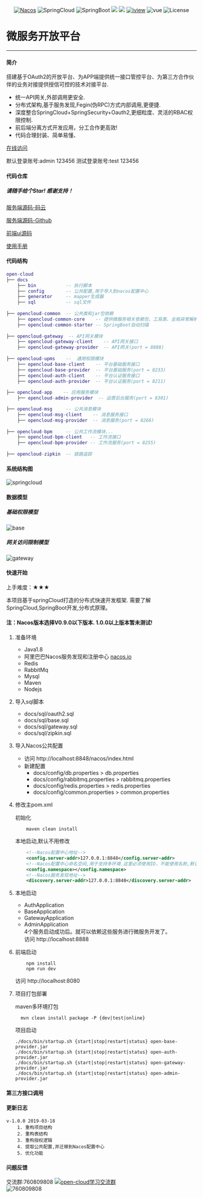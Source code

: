 <p align="center">
  <a target="_blank" href="https://nacos.io/en-us/"><img src="https://img.shields.io/badge/Nacos-0.2.1-blue.svg" alt="Nacos"></a>
  <a><img src="https://img.shields.io/badge/Spring%20Cloud-%20Finchley.SR2-brightgreen.svg" alt="SpringCloud"></a>
  <a><img src="https://img.shields.io/badge/Spring%20Boot-2.0.8-brightgreen.svg" alt="SpringBoot"></a>
  <a><img src="https://img.shields.io/badge/Redis-orange.svg"></a>
  <a><img src="https://img.shields.io/badge/RabbitMq-orange.svg"></a>
  <a target="_blank" href="https://www.iviewui.com/docs/guide/install"><img src="https://img.shields.io/badge/iview-3.1.3-brightgreen.svg?style=flat-square" alt="iview"></a>
  <a><img src="https://img.shields.io/badge/vue-2.5.10-brightgreen.svg?style=flat-square" alt="vue"></a>
  <a><img src="https://img.shields.io/npm/l/express.svg" alt="License"></a>
</p>  

# 微服务开放平台

---
#### 简介
搭建基于OAuth2的开放平台、为APP端提供统一接口管控平台、为第三方合作伙伴的业务对接提供授信可控的技术对接平台.
+ 统一API网关,外部调用更安全.
+ 分布式架构,基于服务发现,Fegin(伪RPC)方式内部调用,更便捷.
+ 深度整合SpringCloud+SpringSecurity+Oauth2,更细粒度、灵活的RBAC权限控制.
+ 前后端分离方式开发应用，分工合作更高效!
+ 代码合理封装、简单易懂、   

<a target="_blank" href="http://39.106.187.125/admin">在线访问</a>
  
默认登录账号:admin 123456
测试登录账号:test 123456

#### 代码仓库

##### 请随手给个Star! 感谢支持！

<a target="_blank" href="https://gitee.com/liuyadu">服务端源码-码云</a>  

<a target="_blank" href="https://github.com/liuyadu/">服务端源码-Github</a>  

<a target="_blank" href="https://gitee.com/liuyadu/open-admin-ui">前端ui源码</a>

<a target="_blank" href="https://gitee.com/liuyadu/open-cloud/wikis/pages">使用手册</a>  


#### 代码结构
``` lua
open-cloud
├── docs
    ├── bin           -- 执行脚本  
    ├── config        -- 公共配置,用于导入到nacos配置中心   
    ├── generator     -- mapper生成器  
    ├── sql           -- sql文件
    
├── opencloud-common  -- 公共类和jar包依赖
    ├── opencloud-common-core    -- 提供微服务相关依赖包、工具类、全局异常解析等...
    ├── opencloud-common-starter -- SpringBoot自动扫描
    
├── opencloud-gateway  -- API网关模块
    ├── opencloud-gateway-client    -- API网关接口
    ├── opencloud-gateway-provider  -- API网关(port = 8888)  
    
├── opencloud-upms    --  通用权限模块
    ├── opencloud-base-client    -- 平台基础服务接口
    ├── opencloud-base-provider  -- 平台基础服务(port = 8233)  
    ├── opencloud-auth-client    -- 平台认证服务接口
    ├── opencloud-auth-provider  -- 平台认证服务(port = 8211)  
    
├── opencloud-app    -- 应用服务模块
    ├── opencloud-admin-provider  -- 运营后台服务(port = 8301)  

├── opencloud-msg     -- 公共消息模块 
    ├── opencloud-msg-client    -- 消息服务接口
    ├── opencloud-msg-provider  -- 消息服务(port = 8266)  
    
├── opencloud-bpm     -- 公共工作流模块...  
    ├── opencloud-bpm-client   -- 工作流接口
    ├── opencloud-bpm-provider -- 工作流服务(port = 8255)
    
├── opencloud-zipkin  -- 链路追踪 
```
#### 系统结构图

![springcloud](/docs/springcloud.jpg)  

#### 数据模型

##### 基础权限模型  

![base](/docs/base.png)  

##### 网关访问限制模型  

![gateway](/docs/gateway.png)  

#### 快速开始
上手难度：★★★

本项目基于springCloud打造的分布式快速开发框架. 需要了解SpringCloud,SpringBoot开发,分布式原理。

#### 注：Nacos版本选择V0.9.0以下版本. 1.0.0以上版本暂未测试!

1. 准备环境
    + Java1.8
    + 阿里巴巴Nacos服务发现和注册中心 <a href="https://nacos.io/zh-cn/">nacos.io</a>
    + Redis
    + RabbitMq
    + Mysql
    + Maven
    + Nodejs
   
2. 导入sql脚本
    + docs/sql/oauth2.sql
    + docs/sql/base.sql
    + docs/sql/gateway.sql
    + docs/sql/zipkin.sql
    
3. 导入Nacos公共配置
    + 访问 http://localhost:8848/nacos/index.html 
    + 新建配置 
        + docs/config/db.properties  > db.properties
        + docs/config/rabbitmq.properties > rabbitmq.properties
        + docs/config/redis.properties > redis.properties
        + docs/config/common.properties  > common.properties
        
4. 修改主pom.xml  

    初始化
    ``` bush
        maven clean install
    ```
    本地启动,默认不用修改
    ``` xml
        <!--Nacos配置中心地址-->
        <config.server-addr>127.0.0.1:8848</config.server-addr>
        <!--Nacos配置中心命名空间,用于支持多环境.这里必须使用ID，不能使用名称,默认为空-->
        <config.namespace></config.namespace>
        <!--Nacos服务发现地址-->
        <discovery.server-addr>127.0.0.1:8848</discovery.server-addr>
    ```
    
5. 本地启动
     + AuthApplication
     + BaseApplication
     + GatewayApplication
     + AdminApplication   
   4个服务启动成功后。就可以依赖这些服务进行微服务开发了。  
   访问 http://localhost:8888
     
6. 前端启动
    ```bush
        npm install 
        npm run dev
    ``` 
    访问 http://localhost:8080
    
7. 项目打包部署  

     maven多环境打包
   ```bush
     mvn clean install package -P {dev|test|online}
   ```
    项目启动
    ```bush
    ./docs/bin/startup.sh {start|stop|restart|status} open-base-provider.jar
    ./docs/bin/startup.sh {start|stop|restart|status} open-auth-provider.jar
    ./docs/bin/startup.sh {start|stop|restart|status} open-gateway-provider.jar
    ./docs/bin/startup.sh {start|stop|restart|status} open-admin-provider.jar
    ```
    
#### 第三方接口调用 
   
#### 更新日志
    v-1.0.0 2019-03-18
        1. 重构项目结构
        2. 重构表结构
        3. 重构授权逻辑
        4. 提取公共配置,并迁移到Nacos配置中心
        5. 优化功能
#### 问题反馈 
交流群:760809808  <a target="_blank" href="//shang.qq.com/wpa/qunwpa?idkey=b45f53bc72df5935af588df50a0f651285020356d1daa05f90ee3fb95a0607c9"><img  border="0" src="http://pub.idqqimg.com/wpa/images/group.png" alt="open-cloud学习交流群" title="open-cloud学习交流群"></a>  
![760809808](/docs/1548831206525.png)  

